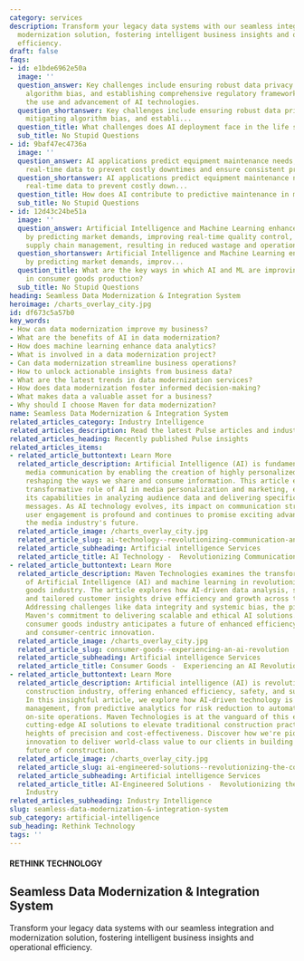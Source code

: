 ```yaml
---
category: services
description: Transform your legacy data systems with our seamless integration and
  modernization solution, fostering intelligent business insights and operational
  efficiency.
draft: false
faqs:
- id: e1bde6962e50a
  image: ''
  question_answer: Key challenges include ensuring robust data privacy measures, mitigating
    algorithm bias, and establishing comprehensive regulatory frameworks to guide
    the use and advancement of AI technologies.
  question_shortanswer: Key challenges include ensuring robust data privacy measures,
    mitigating algorithm bias, and establi...
  question_title: What challenges does AI deployment face in the life sciences sector?
  sub_title: No Stupid Questions
- id: 9baf47ec4736a
  image: ''
  question_answer: AI applications predict equipment maintenance needs, utilizing
    real-time data to prevent costly downtimes and ensure consistent production.
  question_shortanswer: AI applications predict equipment maintenance needs, utilizing
    real-time data to prevent costly down...
  question_title: How does AI contribute to predictive maintenance in manufacturing?
  sub_title: No Stupid Questions
- id: 12d43c24be51a
  image: ''
  question_answer: Artificial Intelligence and Machine Learning enhance efficiency
    by predicting market demands, improving real-time quality control, and streamlining
    supply chain management, resulting in reduced wastage and operational downtime.
  question_shortanswer: Artificial Intelligence and Machine Learning enhance efficiency
    by predicting market demands, improv...
  question_title: What are the key ways in which AI and ML are improving efficiency
    in consumer goods production?
  sub_title: No Stupid Questions
heading: Seamless Data Modernization & Integration System
heroimage: /charts_overlay_city.jpg
id: df673c5a57b0
key_words:
- How can data modernization improve my business?
- What are the benefits of AI in data modernization?
- How does machine learning enhance data analytics?
- What is involved in a data modernization project?
- Can data modernization streamline business operations?
- How to unlock actionable insights from business data?
- What are the latest trends in data modernization services?
- How does data modernization foster informed decision-making?
- What makes data a valuable asset for a business?
- Why should I choose Maven for data modernization?
name: Seamless Data Modernization & Integration System
related_articles_category: Industry Intelligence
related_articles_description: Read the latest Pulse articles and industry insights.
related_articles_heading: Recently published Pulse insights
related_articles_items:
- related_article_buttontext: Learn More
  related_article_description: Artificial Intelligence (AI) is fundamentally changing
    media communication by enabling the creation of highly personalized content and
    reshaping the ways we share and consume information. This article examines the
    transformative role of AI in media personalization and marketing, emphasizing
    its capabilities in analyzing audience data and delivering specifically tailored
    messages. As AI technology evolves, its impact on communication strategies and
    user engagement is profound and continues to promise exciting advancements for
    the media industry's future.
  related_article_image: /charts_overlay_city.jpg
  related_article_slug: ai-technology--revolutionizing-communication-and-media
  related_article_subheading: Artificial intelligence Services
  related_article_title: AI Technology -  Revolutionizing Communication and Media
- related_article_buttontext: Learn More
  related_article_description: Maven Technologies examines the transformative role
    of Artificial Intelligence (AI) and machine learning in revolutionizing the consumer
    goods industry. The article explores how AI-driven data analysis, smart manufacturing,
    and tailored customer insights drive efficiency and growth across the sector.
    Addressing challenges like data integrity and systemic bias, the piece highlights
    Maven's commitment to delivering scalable and ethical AI solutions. With AI, the
    consumer goods industry anticipates a future of enhanced efficiency, responsiveness,
    and consumer-centric innovation.
  related_article_image: /charts_overlay_city.jpg
  related_article_slug: consumer-goods--experiencing-an-ai-revolution
  related_article_subheading: Artificial intelligence Services
  related_article_title: Consumer Goods -  Experiencing an AI Revolution
- related_article_buttontext: Learn More
  related_article_description: Artificial intelligence (AI) is revolutionizing the
    construction industry, offering enhanced efficiency, safety, and sustainability.
    In this insightful article, we explore how AI-driven technology is reshaping project
    management, from predictive analytics for risk reduction to automation that transforms
    on-site operations. Maven Technologies is at the vanguard of this evolution, providing
    cutting-edge AI solutions to elevate traditional construction practices to new
    heights of precision and cost-effectiveness. Discover how we're pioneering intelligent
    innovation to deliver world-class value to our clients in building the AI-powered
    future of construction.
  related_article_image: /charts_overlay_city.jpg
  related_article_slug: ai-engineered-solutions--revolutionizing-the-construction-industry
  related_article_subheading: Artificial intelligence Services
  related_article_title: AI-Engineered Solutions -  Revolutionizing the Construction
    Industry
related_articles_subheading: Industry Intelligence
slug: seamless-data-modernization-&-integration-system
sub_category: artificial-intelligence
sub_heading: Rethink Technology
tags: ''
---
```


#### RETHINK TECHNOLOGY
## Seamless Data Modernization & Integration System
Transform your legacy data systems with our seamless integration and modernization solution, fostering intelligent business insights and operational efficiency.